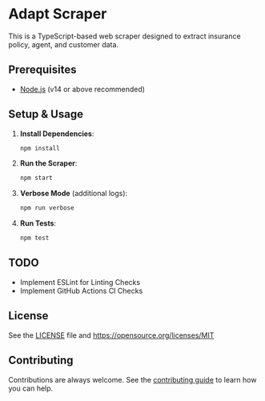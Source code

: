 # Adapt Scraper

This is a TypeScript-based web scraper designed to extract insurance policy, agent, and customer data.

## Prerequisites

- [Node.js](https://nodejs.org/en/) (v14 or above recommended)

## Setup & Usage

1. **Install Dependencies**:
   ```bash
   npm install
   ```
2. **Run the Scraper**:
   ```bash
   npm start
   ```
3. **Verbose Mode** (additional logs):
   ```bash
   npm run verbose
   ```
4. **Run Tests**:
   ```bash
   npm test
   ```

## TODO
- Implement ESLint for Linting Checks
- Implement GitHub Actions CI Checks

## License
See the [LICENSE](./LICENSE) file and https://opensource.org/licenses/MIT

## Contributing
Contributions are always welcome. See the [contributing guide](/CONTRIBUTING.md) to learn how you can help.

